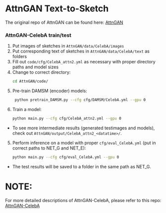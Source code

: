 # AttnGAN Text-to-Sketch

The original repo of AttnGAN can be found here:
[AttnGAN](https://github.com/taoxugit/AttnGAN)

### AttnGAN-CelebA train/test
1. Put images of sketches in `AttnGAN/data/CelebA/images`
2. Put corresponding text of sketches in `AttnGAN/data/CelebA/text` as folders
3. Fill out `code/cfg/CelebA_attn2.yml` as necessary with proper directory paths and model sizes
3. Change to correct directory:
    ```bash
    cd AttnGAN/code/
    ```
4. Pre-train DAMSM (encoder) models:
    ```bash
     python pretrain_DAMSM.py --cfg cfg/DAMSM/CelebA.yml --gpu 0
    ```
5. Train a model:
    ```bash
    python main.py --cfg cfg/CelebA_attn2.yml --gpu 0
    ```
- To see more intermediate results (generated testimages and models), check out `AttnGAN/output/CelebA_attn2_<datatime>/`.
    
5. Perform inference on a model with proper `cfg/eval_CelebA.yml` (put in correct paths to NET_G and NET_E):
    ```bash
    python main.py --cfg cfg/eval_CelebA.yml --gpu 0
    ```
- The test results will be saved to a folder in the same path as NET_G.

# NOTE:
For more detailed descriptions of AttnGAN-CelebA, please refer to this repo:
[AttnGAN-CelebA](https://github.com/2KangHo/AttnGAN-CelebA)
